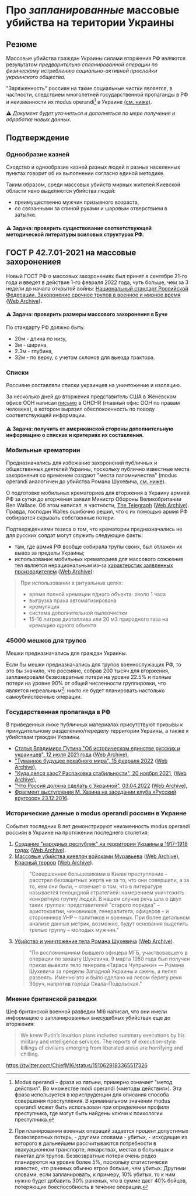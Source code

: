 # Про *запланированные* массовые убийства на територии Украины

## Резюме

Массовые убийства граждан Украины силами вторжения РФ являются результатом *предварительно спланированной операции по физическому истреблению социально-активной прослойки украинского общества.*

"Заряженность" россиян на такие социальные чистки является, в частности,
следствием многолетней государственной пропаганды в РФ и неизменности их
modus operandi[^1]
в Украине [(см. ниже)](Cleansing-ru_RU.md#государственная-пропаганда-в-рф).

⚠️  *Документ будет уточняться и дополняться по мере получения и обработке новых данных.*

## Подтверждение

### Однообразие казней

Сходство и однообразие казней разных людей в разных населенных пунктах говорит об их выполнении согласно единой методике.

Таким образом, среди массовых убийств мирных жителей Киевской области явно выделяются убийства людей:

- преимущественно мужчин призывного возраста,
- со связанными за спиной руками и шаровым отверствием в затылке.

#### ⚠️ Задача: проверить существование соответствующей методической литературы всиловых структурах РФ.

## ГОСТ Р 42.7.01-2021 на массовые захоронениея

Новый ГОСТ РФ о массовых захоронениях был принят в сентябре 21-го года и введет в действие 1-го февраля 2022 года, чуть больше, чем за 3 недели до начала открытой войны: [Национальный стандарт Российской Федерации. Захоронение срочное трупов в военное и мирное время](https://docs.cntd.ru/document/1200180859) ([Web Archive](https://web.archive.org/web/20220402173717/https://docs.cntd.ru/document/1200180859)).

#### ⚠️ Задача: проверить размеры массового захоронения в Буче

По стандарту РФ должно быть:

- 20м - длина по низу,
- 3м - ширина,
- 2.3м - глубина,
- 32м - по верху, с учетом склонов для выезда трактора.

### Списки

Россияне составляли списки украинцев на уничтожение и изоляцию.

За несколько дней до вторжения представитель США в Женевском офисе ООН
написал
[письмо](https://www.washingtonpost.com/context/read-u-s-letter-to-the-u-n-alleging-russia-is-planning-human-rights-abuses-in-ukraine/93a8d6a1-5b44-4ae8-89e5-cd5d328dd150/?itid=lk_inline_manual_4)
в OHCHR (главный офис ООН по правам человека), в котором выразил обеспокоенность по поводу соответствующей информации.

#### ⚠️ Задача: получить от американской стороны дополнительную информацию о списках и критериях их составления.

### Мобильные крематории

Предназначались для избежание захоронений публичных и общественных деятелей Украины, поскольку публично известные места захоронения со временем создают
"места паломничества" (modus operandi аналогичен до убийства Романа Шухевича, [см. ниже](Cleansing-ru_RU.md#государственная-пропаганда-в-рф)).

О подготовке мобильных крематориев для вторжения в Украину армией РФ за сутки до вторжения заявил Министр Обороны Великобритании Ben
Wallace. Об этом написал, в частности, [The Telegraph](https://www.telegraph.co.uk/world-news/2022/02/23/russia-deploys-mobile-crematorium-follow-troops-battle/) ([Web Archive](https://web.archive.org/web/20220331033347/https://www.telegraph.co.uk/world-news/2022/02/23/russia-deploys-mobile-crematorium-follow-troops-battle/)).
Правда, господин Walles ошибочно решил, что с их помощью армия РФ собирается скрывать собственные потери.

Подтверждениями тезиса о том, что крематории предназначались не для русских солдат могут служить следующие факты:

- там, где армия РФ вообще собирала трупы своих, был отлажен их вывоз за пределы Украины;
- использование мобильных крематориев для массового сожжения тел является нерациональным из-за [характерстик заявленных производителем](http://turmalin.su/index.php?option=com_content&view=article&id=185&Itemid=331) ([Web Archive](https://web.archive.org/web/20220226133306/http://turmalin.su/index.php?option=com_content&view=article&id=185&Itemid=331)):

> При использовании в ритуальных целях:
> - время полной кремации одного объекта: около 1 часа
> - выгрузка праха автоматизирована
> - кремуляция
> - система дополнительной пылеочистки
> - 15-16 литров дизтоплива или 20 м3 природного газа на кремацию одного объекта

### 45000 мешков для трупов

Мешки предназначались для граждан Украины.

Если бы мешки предназначались для трупов военнослужащих РФ, то это бы
значило, что россияне, собрав 200 тысяч для вторжения, запланировали
безвозвратные потери на уровне 22.5% и полные потери на уровне 90% от
общей численности группировки, что является нереальным[^2]: никто не будет
планировать настолько самоубийственные операции.

### Государственная пропаганда в РФ

В приведенных ниже публичных материалах присутствуют призывы к принудительному разделению/переделу территории Украины,
а также к убийствам граждан Украины.

- [Статья Владимира Путина "Об историческом единстве русских и украинцев", 12 июля 2021 года](http://kremlin.ru/events/president/news/66181) ([Web Archive](https://web.archive.org/web/20220331143857/http://kremlin.ru/events/president/news/66181)),
- ["Туманное будущее похабного мира", 15 февраля 2022](https://actualcomment.ru/tumannoe-budushchee-pokhabnogo-mira-2202150925.html) ([Web Archive](https://web.archive.org/web/20220324051406/https://actualcomment.ru/tumannoe-budushchee-pokhabnogo-mira-2202150925.html)),
- ["Куда делся хаос? Распаковка стабильности", 20 ноября 2021](https://actualcomment.ru/kuda-delsya-khaos-raspakovka-stabilnosti-2111201336.html), ([Web Archive](https://web.archive.org/web/20220401131352/https://actualcomment.ru/kuda-delsya-khaos-raspakovka-stabilnosti-2111201336.html)),
- ["Что Россия должна сделать с Украиной", 03.04.2022](https://ria.ru/20220403/ukraina-1781469605.html) ([Web Archive](https://web.archive.org/web/20220404140751/https://ria.ru/20220403/ukraina-1781469605.html)),
- [Фрагмент выступления М. Хазина на заседании клуба «Русский кругозор» 23.12.2016](https://www.youtube.com/watch?v=njCjKWMy2n0&t=40s).

### Исторические данные о modus operandi россиян в Украине

События последних 8 лет демонстрируют неизменность modus operandi россиян в Украине на протяжении последнего столетия:

1. [Создание "народных республик" на территории Украины в 1917-1918 годах](https://uk.wikipedia.org/wiki/%D0%A0%D0%B0%D0%B4%D1%8F%D0%BD%D1%81%D1%8C%D0%BA%D0%BE-%D1%83%D0%BA%D1%80%D0%B0%D1%97%D0%BD%D1%81%D1%8C%D0%BA%D0%B0_%D0%B2%D1%96%D0%B9%D0%BD%D0%B0_(1917%E2%80%941921)#%D0%9D%D0%B0%D1%81%D1%82%D1%83%D0%BF_%D0%B1%D1%96%D0%BB%D1%8C%D1%88%D0%BE%D0%B2%D0%B8%D0%BA%D1%96%D0%B2) ([Web Archive](https://web.archive.org/web/20220315084250/https://uk.wikipedia.org/wiki/%D0%A0%D0%B0%D0%B4%D1%8F%D0%BD%D1%81%D1%8C%D0%BA%D0%BE-%D1%83%D0%BA%D1%80%D0%B0%D1%97%D0%BD%D1%81%D1%8C%D0%BA%D0%B0_%D0%B2%D1%96%D0%B9%D0%BD%D0%B0_(1917%E2%80%941921)#%D0%9D%D0%B0%D1%81%D1%82%D1%83%D0%BF_%D0%B1%D1%96%D0%BB%D1%8C%D1%88%D0%BE%D0%B2%D0%B8%D0%BA%D1%96%D0%B2)).
1. [Массовые убийства киевлян войсками Муравьева](https://www.istpravda.com.ua/articles/2019/03/12/153809) ([Web Archive](https://web.archive.org/web/20210807111953/https://www.istpravda.com.ua/articles/2019/03/12/153809/)), [Красный террор](https://uk.wikipedia.org/wiki/%D0%A8%D1%82%D1%83%D1%80%D0%BC_%D0%9A%D0%B8%D1%94%D0%B2%D0%B0_(1918)#%D0%A7%D0%B5%D1%80%D0%B2%D0%BE%D0%BD%D0%B8%D0%B9_%D1%82%D0%B5%D1%80%D0%BE%D1%80) ([Web Archive](https://web.archive.org/web/20220331221844/https://uk.wikipedia.org/wiki/%D0%A8%D1%82%D1%83%D1%80%D0%BC_%D0%9A%D0%B8%D1%94%D0%B2%D0%B0_(1918)#%D0%A7%D0%B5%D1%80%D0%B2%D0%BE%D0%BD%D0%B8%D0%B9_%D1%82%D0%B5%D1%80%D0%BE%D1%80)).
   > "Совершенное большевиками в Киеве преступление – расстрел беззащитных жертв не за то, что они совершили, а за то, кем они были,
   > – отвечает о том, что в литературе называется геноцидной стратегией: намерением уничтожить конкретную группу людей.
   > В нашем случае речь шла о двух таких группах: представителей "старого порядка" – аристократии, чиновников, генералитета,
   > офицеров – и сторонников УНР – политиков и военных. При более детальном анализе данных метрик, возможно, будут
   > основания выделить третью группу – молодых мужчин."
1. [Убийство и уничтожение тела Романа Шухевича](https://ru.wikipedia.org/wiki/%D0%A8%D1%83%D1%85%D0%B5%D0%B2%D0%B8%D1%87,_%D0%A0%D0%BE%D0%BC%D0%B0%D0%BD_%D0%98%D0%BE%D1%81%D0%B8%D1%84%D0%BE%D0%B2%D0%B8%D1%87#%D0%A1%D0%BC%D0%B5%D1%80%D1%82%D1%8C) ([Web Archive](https://web.archive.org/web/20220401020653/https://ru.wikipedia.org/wiki/%D0%A8%D1%83%D1%85%D0%B5%D0%B2%D0%B8%D1%87,_%D0%A0%D0%BE%D0%BC%D0%B0%D0%BD_%D0%98%D0%BE%D1%81%D0%B8%D1%84%D0%BE%D0%B2%D0%B8%D1%87#%D0%A1%D0%BC%D0%B5%D1%80%D1%82%D1%8C)).
   > "По воспоминаниям бывшего офицера МГБ, участвовавшего в операции по захвату Шухевича, 9 марта 1950 года был получен
   > приказ вывезти тело генерала «Тараса Чупрынки» — Романа Шухевича за пределы Западной Украины и сжечь, а пепел развеять.
   > Именно это и было сделано на левом берегу реки Збруч, напротив города Скала-Подольская."

### Мнение британской разведки

Шеф британской военной разведки MI6 написал, что они имели информацию о запланированных внесудебных убийствах еще до вторжения:
> We knew Putin’s invasion plans included summary executions by his military and intelligence services.
> The reports of execution-style killings of civilians emerging from liberated areas are horrifying and chilling.

<https://twitter.com/ChiefMI6/status/1510629183365517326>

[^1]: Modus operandi – фраза из латыни, примерно означает "метод действия". Во множестве modi operandi («методы действия»). Эта фраза используется в юриспруденции для описания способа совершения преступления. В криминальном значении modus operandi может быть использован при определении профиля преступника, где могут быть найдены ключи к психологии преступника.

[^2]: При планировании военных операций задается процент допустимых безвозвратных потерь, - другими словами - убитых, - исходящие из которого в дальнейшем рассчитываются потребности в эвакуационном транспорте, лекарствах, местах в больницах и пакетах для трупов. Безвозвратные потери очень редко планируются на уровне более 5%, поскольку статистически известно, что раненых обычно втрое больше, чем убитых. Другими словами, если запланировать, к примеру, 10% убитых, то к ним нужно будет добавить 30% раненых, что в сумме даст 40% бойцов, потеряющих боеспособность в течение операции.
